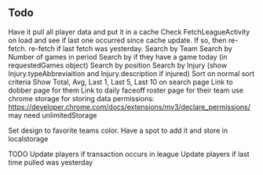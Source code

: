 


## Todo
  Have it pull all player data and put it in a cache
    Check FetchLeagueActivity on load and see if last one occurred since cache update. If so, then re-fetch.
    re-fetch if last fetch was yesterday.
  Search by Team
  Search by Number of games in period
  Search by if they have a game today (in requestedGames object)
  Search by position
  Search by Injury (show Injury.typeAbbreviaition and Injury.description if injured)
  Sort on normal sort criteria
  Show Total, Avg, Last 1, Last 5, Last 10 on search page
  Link to dobber page for them
  Link to daily faceoff roster page for their team
  use chrome storage for storing data
    permissions: https://developer.chrome.com/docs/extensions/mv3/declare_permissions/
    may need unlimitedStorage

  Set design to favorite teams color. Have a spot to add it and store in localstorage

  TODO
  Update players if transaction occurs in league
  Update players if last time pulled was yesterday